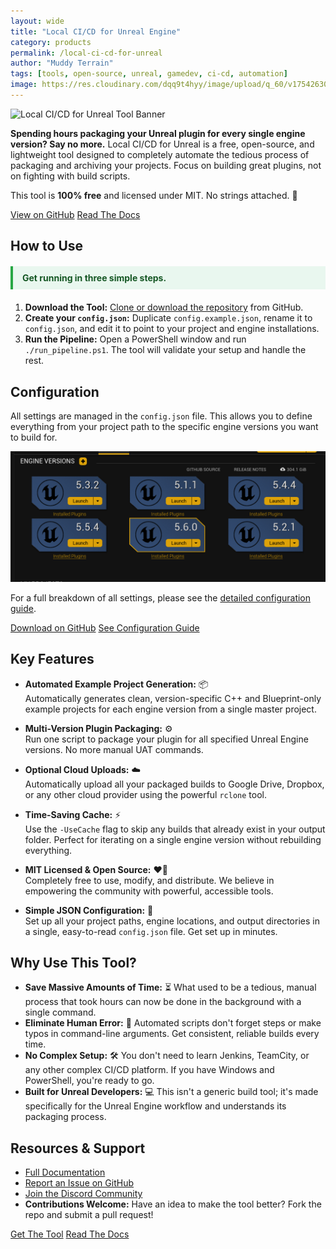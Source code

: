 ```yaml
---
layout: wide
title: "Local CI/CD for Unreal Engine"
category: products
permalink: /local-ci-cd-for-unreal
author: "Muddy Terrain"
tags: [tools, open-source, unreal, gamedev, ci-cd, automation]
image: https://res.cloudinary.com/dqq9t4hyy/image/upload/q_60/v1754263099/ba9ce772-033b-4e99-970a-8362b32ef3cb.webp
---
```


<html lang="en">
<body>

<img class="full-bleed" src="https://res.cloudinary.com/dqq9t4hyy/image/upload/q_60/v1754263099/ba9ce772-033b-4e99-970a-8362b32ef3cb.webp" alt="Local CI/CD for Unreal Tool Banner">

<p><strong>Spending hours packaging your Unreal plugin for every single engine version? Say no more.</strong> Local CI/CD for Unreal is a free, open-source, and lightweight tool designed to completely automate the tedious process of packaging and archiving your projects. Focus on building great plugins, not on fighting with build scripts.</p>

<p>This tool is <strong>100% free</strong> and licensed under MIT. No strings attached. 🎉</p>

<div class="button-row">
  <a href="https://github.com/muddyterrain/unreal-ci-cd-for-fab" class="cta-button primary track-click" data-event-name="btn_clk_cicd_github" data-event-location="top_cta" target="_blank" rel="noopener noreferrer">View on GitHub</a>
  <a href="/docs/ci-cd-unreal/" class="cta-button secondary track-click" data-event-name="btn_clk_cicd_documentation" data-event-location="top_cta">Read The Docs</a>
</div>

<h2>How to Use</h2>
<div style="padding: 10px 15px; background-color: #e9f7ef; border-left: 4px solid #28a745; margin: 20px 0;">
<p style="margin: 0; font-weight: bold; color: #155724;">Get running in three simple steps.</p>
</div>
<ol>
    <li><strong>Download the Tool:</strong> <a href="https://github.com/muddyterrain/unreal-ci-cd-for-fab" class="track-click" data-event-name="lnk_clk_cicd_github_repo" data-event-location="post_cicd" target="_blank" rel="noopener noreferrer">Clone or download the repository</a> from GitHub.</li>
    <li><strong>Create your <code>config.json</code>:</strong> Duplicate <code>config.example.json</code>, rename it to <code>config.json</code>, and edit it to point to your project and engine installations.</li>
    <li><strong>Run the Pipeline:</strong> Open a PowerShell window and run <code>./run_pipeline.ps1</code>. The tool will validate your setup and handle the rest.</li>
</ol>

<h2>Configuration</h2>
<p>All settings are managed in the <code>config.json</code> file. This allows you to define everything from your project path to the specific engine versions you want to build for.</p>
<img class="full-bleed" src="https://raw.githubusercontent.com/muddyterrain/unreal-ci-cd-for-fab/main/Docs/EngineVersions.png" alt="CI/CD Tool Engine Version Configuration">
<p>For a full breakdown of all settings, please see the <a href="/docs/ci-cd-unreal/configuration/" class="track-click" data-event-name="lnk_clk_cicd_config_guide" data-event-location="post_cicd">detailed configuration guide</a>.</p>

<div class="button-row">
  <a href="https://github.com/muddyterrain/unreal-ci-cd-for-fab" class="cta-button primary track-click" data-event-name="btn_clk_cicd_github" data-event-location="mid_cta" target="_blank" rel="noopener noreferrer">Download on GitHub</a>
  <a href="/docs/ci-cd-unreal/configuration/" class="cta-button secondary track-click" data-event-name="btn_clk_cicd_config" data-event-location="mid_cta">See Configuration Guide</a>
</div>

<h2>Key Features</h2>
<ul>
    <li>
        <p><strong>Automated Example Project Generation:</strong> 📦<br>
        Automatically generates clean, version-specific C++ and Blueprint-only example projects for each engine version from a single master project.</p>
    </li>
    <li>
        <p><strong>Multi-Version Plugin Packaging:</strong> ⚙️<br>
        Run one script to package your plugin for all specified Unreal Engine versions. No more manual UAT commands.</p>
    </li>
    <li>
        <p><strong>Optional Cloud Uploads:</strong> ☁️<br>
        Automatically upload all your packaged builds to Google Drive, Dropbox, or any other cloud provider using the powerful <code>rclone</code> tool.</p>
    </li>
    <li>
        <p><strong>Time-Saving Cache:</strong> ⚡️<br>
        Use the <code>-UseCache</code> flag to skip any builds that already exist in your output folder. Perfect for iterating on a single engine version without rebuilding everything.</p>
    </li>
     <li>
        <p><strong>MIT Licensed & Open Source:</strong> ❤️‍🔥<br>
        Completely free to use, modify, and distribute. We believe in empowering the community with powerful, accessible tools.</p>
    </li>
    <li>
        <p><strong>Simple JSON Configuration:</strong> 🔗<br>
        Set up all your project paths, engine locations, and output directories in a single, easy-to-read <code>config.json</code> file. Get set up in minutes.</p>
    </li>
</ul>

<h2>Why Use This Tool?</h2>
<ul>
    <li><strong>Save Massive Amounts of Time:</strong> ⏳ What used to be a tedious, manual process that took hours can now be done in the background with a single command.</li>
    <li><strong>Eliminate Human Error:</strong> 🎯 Automated scripts don't forget steps or make typos in command-line arguments. Get consistent, reliable builds every time.</li>
    <li><strong>No Complex Setup:</strong> 🛠️ You don't need to learn Jenkins, TeamCity, or any other complex CI/CD platform. If you have Windows and PowerShell, you're ready to go.</li>
    <li><strong>Built for Unreal Developers:</strong> 💻 This isn't a generic build tool; it's made specifically for the Unreal Engine workflow and understands its packaging process.</li>
</ul>

<h2>Resources & Support</h2>
<ul>
    <li><a href="/docs/ci-cd-unreal/" class="track-click" data-event-name="lnk_clk_cicd_docs" data-event-location="post_cicd">Full Documentation</a></li>
    <li><a href="https://github.com/muddyterrain/unreal-ci-cd-for-fab/issues" class="track-click" data-event-name="lnk_clk_cicd_github_issues" data-event-location="post_cicd" target="_blank" rel="noopener noreferrer">Report an Issue on GitHub</a></li>
    <li><a href="/t/discord" class="track-click" data-event-name="lnk_clk_discord" data-event-location="post_cicd">Join the Discord Community</a></li>
    <li><strong>Contributions Welcome:</strong> Have an idea to make the tool better? Fork the repo and submit a pull request!</li>
</ul>

<div class="button-row">
  <a href="https://github.com/muddyterrain/unreal-ci-cd-for-fab" class="cta-button primary track-click" data-event-name="btn_clk_cicd_github" data-event-location="btm_cta" target="_blank" rel="noopener noreferrer">Get The Tool</a>
  <a href="/docs/ci-cd-unreal/" class="cta-button secondary track-click" data-event-name="btn_clk_cicd_documentation" data-event-location="btm_cta">Read The Docs</a>
</div>

</body>
</html>
